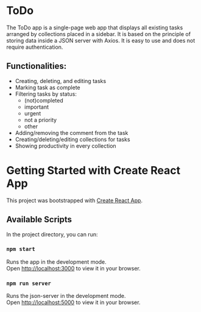 # ToDo
The ToDo app is a single-page web app that displays all existing tasks arranged by collections placed in a sidebar. It is based on the principle of storing data inside a JSON server with Axios. It is easy to use and does not require authentication.

## Functionalities:
- Creating, deleting, and editing tasks
- Marking task as complete
- Filtering tasks by status:
    - (not)completed
    - important
    - urgent
    - not a priority
    - other
- Adding/removing the comment from the task
- Creating/deleting/editing collections for tasks
- Showing productivity in every collection

# Getting Started with Create React App

This project was bootstrapped with [Create React App](https://github.com/facebook/create-react-app).

## Available Scripts

In the project directory, you can run:

### `npm start`

Runs the app in the development mode.\
Open [http://localhost:3000](http://localhost:3000) to view it in your browser.

### `npm run server`

Runs the json-server in the development mode.\
Open [http://localhost:5000](http://localhost:5000) to view it in your browser.


